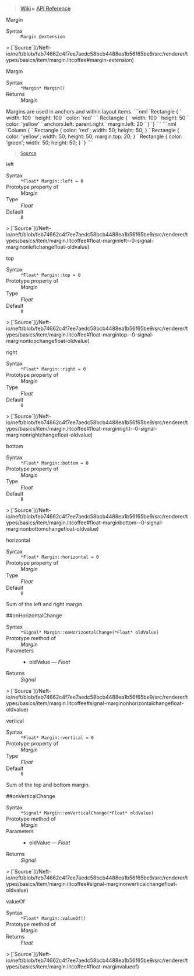 > [Wiki](Home) ▸ [API Reference](API-Reference)

Margin
<dl><dt>Syntax</dt><dd><code>Margin @extension</code></dd></dl>
> [`Source`](/Neft-io/neft/blob/feb74662c4f7ee7aedc58bcb4488ea1b56f65be9/src/renderer/types/basics/item/margin.litcoffee#margin-extension)

Margin
<dl><dt>Syntax</dt><dd><code>&#x2A;Margin&#x2A; Margin()</code></dd><dt>Returns</dt><dd><i>Margin</i></dd></dl>
Margins are used in anchors and within layout items.
```nml
`Rectangle {
`   width: 100
`   height: 100
`   color: 'red'
`
`   Rectangle {
`       width: 100
`       height: 50
`       color: 'yellow'
`       anchors.left: parent.right
`       margin.left: 20
`   }
`}
```
```nml
`Column {
`   Rectangle { color: 'red'; width: 50; height: 50; }
`   Rectangle { color: 'yellow'; width: 50; height: 50; margin.top: 20; }
`   Rectangle { color: 'green'; width: 50; height: 50; }
`}
```

> [`Source`](/Neft-io/neft/blob/feb74662c4f7ee7aedc58bcb4488ea1b56f65be9/src/renderer/types/basics/item/margin.litcoffee#margin-margin)

left
<dl><dt>Syntax</dt><dd><code>&#x2A;Float&#x2A; Margin::left = 0</code></dd><dt>Prototype property of</dt><dd><i>Margin</i></dd><dt>Type</dt><dd><i>Float</i></dd><dt>Default</dt><dd><code>0</code></dd></dl>
> [`Source`](/Neft-io/neft/blob/feb74662c4f7ee7aedc58bcb4488ea1b56f65be9/src/renderer/types/basics/item/margin.litcoffee#float-marginleft--0-signal-marginonleftchangefloat-oldvalue)

top
<dl><dt>Syntax</dt><dd><code>&#x2A;Float&#x2A; Margin::top = 0</code></dd><dt>Prototype property of</dt><dd><i>Margin</i></dd><dt>Type</dt><dd><i>Float</i></dd><dt>Default</dt><dd><code>0</code></dd></dl>
> [`Source`](/Neft-io/neft/blob/feb74662c4f7ee7aedc58bcb4488ea1b56f65be9/src/renderer/types/basics/item/margin.litcoffee#float-margintop--0-signal-marginontopchangefloat-oldvalue)

right
<dl><dt>Syntax</dt><dd><code>&#x2A;Float&#x2A; Margin::right = 0</code></dd><dt>Prototype property of</dt><dd><i>Margin</i></dd><dt>Type</dt><dd><i>Float</i></dd><dt>Default</dt><dd><code>0</code></dd></dl>
> [`Source`](/Neft-io/neft/blob/feb74662c4f7ee7aedc58bcb4488ea1b56f65be9/src/renderer/types/basics/item/margin.litcoffee#float-marginright--0-signal-marginonrightchangefloat-oldvalue)

bottom
<dl><dt>Syntax</dt><dd><code>&#x2A;Float&#x2A; Margin::bottom = 0</code></dd><dt>Prototype property of</dt><dd><i>Margin</i></dd><dt>Type</dt><dd><i>Float</i></dd><dt>Default</dt><dd><code>0</code></dd></dl>
> [`Source`](/Neft-io/neft/blob/feb74662c4f7ee7aedc58bcb4488ea1b56f65be9/src/renderer/types/basics/item/margin.litcoffee#float-marginbottom--0-signal-marginonbottomchangefloat-oldvalue)

horizontal
<dl><dt>Syntax</dt><dd><code>&#x2A;Float&#x2A; Margin::horizontal = 0</code></dd><dt>Prototype property of</dt><dd><i>Margin</i></dd><dt>Type</dt><dd><i>Float</i></dd><dt>Default</dt><dd><code>0</code></dd></dl>
Sum of the left and right margin.

##onHorizontalChange
<dl><dt>Syntax</dt><dd><code>&#x2A;Signal&#x2A; Margin::onHorizontalChange(&#x2A;Float&#x2A; oldValue)</code></dd><dt>Prototype method of</dt><dd><i>Margin</i></dd><dt>Parameters</dt><dd><ul><li>oldValue — <i>Float</i></li></ul></dd><dt>Returns</dt><dd><i>Signal</i></dd></dl>
> [`Source`](/Neft-io/neft/blob/feb74662c4f7ee7aedc58bcb4488ea1b56f65be9/src/renderer/types/basics/item/margin.litcoffee#signal-marginonhorizontalchangefloat-oldvalue)

vertical
<dl><dt>Syntax</dt><dd><code>&#x2A;Float&#x2A; Margin::vertical = 0</code></dd><dt>Prototype property of</dt><dd><i>Margin</i></dd><dt>Type</dt><dd><i>Float</i></dd><dt>Default</dt><dd><code>0</code></dd></dl>
Sum of the top and bottom margin.

##onVerticalChange
<dl><dt>Syntax</dt><dd><code>&#x2A;Signal&#x2A; Margin::onVerticalChange(&#x2A;Float&#x2A; oldValue)</code></dd><dt>Prototype method of</dt><dd><i>Margin</i></dd><dt>Parameters</dt><dd><ul><li>oldValue — <i>Float</i></li></ul></dd><dt>Returns</dt><dd><i>Signal</i></dd></dl>
> [`Source`](/Neft-io/neft/blob/feb74662c4f7ee7aedc58bcb4488ea1b56f65be9/src/renderer/types/basics/item/margin.litcoffee#signal-marginonverticalchangefloat-oldvalue)

valueOf
<dl><dt>Syntax</dt><dd><code>&#x2A;Float&#x2A; Margin::valueOf()</code></dd><dt>Prototype method of</dt><dd><i>Margin</i></dd><dt>Returns</dt><dd><i>Float</i></dd></dl>
> [`Source`](/Neft-io/neft/blob/feb74662c4f7ee7aedc58bcb4488ea1b56f65be9/src/renderer/types/basics/item/margin.litcoffee#float-marginvalueof)

